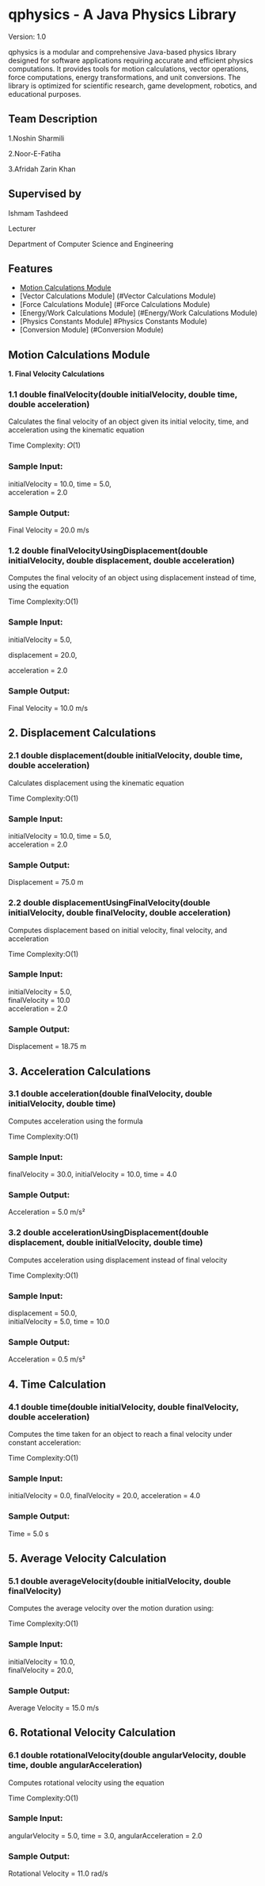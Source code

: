 
# qphysics - A Java Physics Library

Version: 1.0

qphysics is a modular and comprehensive Java-based physics library designed for software applications requiring accurate and efficient physics computations. It provides tools for motion calculations, vector operations, force computations, energy transformations, and unit conversions. The library is optimized for scientific research, game development, robotics, and educational purposes.


## Team Description
1.Noshin Sharmili

2.Noor-E-Fatiha

3.Afridah Zarin Khan

## Supervised by

Ishmam Tashdeed

Lecturer

Department of Computer Science and Engineering

## Features

- [Motion Calculations Module](https://github.com/NoshinSharmili/qphysics?tab=readme-ov-file#motion-calculations-module)
- [Vector Calculations Module] (#Vector Calculations Module)
- [Force Calculations Module] (#Force Calculations Module)
- [Energy/Work Calculations Module] (#Energy/Work Calculations Module)
- [Physics Constants Module] #Physics Constants Module)
- [Conversion Module] (#Conversion Module)

## Motion Calculations Module

**1. Final Velocity Calculations** <br>

### 1.1 double finalVelocity(double initialVelocity, double time, double acceleration)
Calculates the final velocity of an object given its initial velocity, time, and acceleration using the kinematic equation

Time Complexity: 𝑂(1)

### Sample Input:

initialVelocity = 10.0,
time = 5.0,  
acceleration = 2.0  

### Sample Output:
Final Velocity = 20.0 m/s  

### 1.2 double finalVelocityUsingDisplacement(double initialVelocity, double displacement, double acceleration)

Computes the final velocity of an object using displacement instead of time, using the equation

Time Complexity:O(1)

### Sample Input:

initialVelocity = 5.0,  

displacement = 20.0, 

acceleration = 2.0  

### Sample Output:

Final Velocity = 10.0 m/s  

## 2. Displacement Calculations
### 2.1 double displacement(double initialVelocity, double time, double acceleration)

Calculates displacement using the kinematic equation

​Time Complexity:O(1)

### Sample Input:

initialVelocity = 10.0, 
time = 5.0,  
acceleration = 2.0  

### Sample Output:

Displacement = 75.0 m  

### 2.2 double displacementUsingFinalVelocity(double initialVelocity, double finalVelocity, double acceleration)
Computes displacement based on initial velocity, final velocity, and acceleration 

Time Complexity:O(1)

### Sample Input:

initialVelocity = 5.0,  
finalVelocity = 10.0  
acceleration = 2.0  

### Sample Output:

Displacement = 18.75 m  

## 3. Acceleration Calculations
### 3.1 double acceleration(double finalVelocity, double initialVelocity, double time)
Computes acceleration using the formula

Time Complexity:O(1)

### Sample Input:
finalVelocity = 30.0, 
initialVelocity = 10.0, 
time = 4.0  

### Sample Output:

Acceleration = 5.0 m/s²  

### 3.2 double accelerationUsingDisplacement(double displacement, double initialVelocity, double time)

Computes acceleration using displacement instead of final velocity

Time Complexity:O(1)

### Sample Input:

displacement = 50.0,  
initialVelocity = 5.0, 
time = 10.0  

### Sample Output:

Acceleration = 0.5 m/s²  
## 4. Time Calculation
### 4.1 double time(double initialVelocity, double finalVelocity, double acceleration)

Computes the time taken for an object to reach a final velocity under constant acceleration:

Time Complexity:O(1)

### Sample Input:

initialVelocity = 0.0, 
finalVelocity = 20.0, 
acceleration = 4.0  

### Sample Output:

Time = 5.0 s  

## 5. Average Velocity Calculation
### 5.1 double averageVelocity(double initialVelocity, double finalVelocity)

Computes the average velocity over the motion duration using:

Time Complexity:O(1)

### Sample Input:
initialVelocity = 10.0,  
finalVelocity = 20.0,  

### Sample Output:

Average Velocity = 15.0 m/s  

## 6. Rotational Velocity Calculation
### 6.1 double rotationalVelocity(double angularVelocity, double time, double angularAcceleration)

Computes rotational velocity using the equation

Time Complexity:O(1)

### Sample Input:

angularVelocity = 5.0, 
time = 3.0, 
angularAcceleration = 2.0  

### Sample Output:

Rotational Velocity = 11.0 rad/s  
